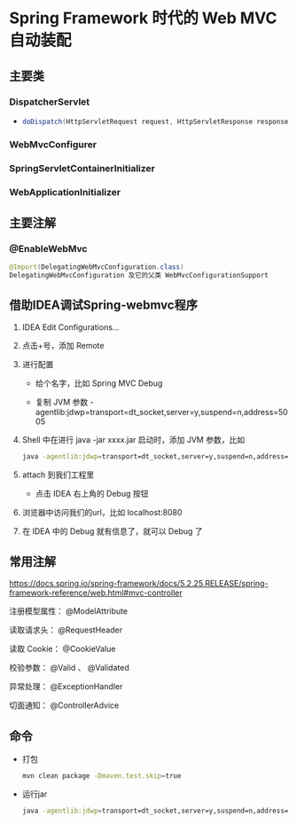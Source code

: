 # Spring Framework 时代的 Web MVC 自动装配

## 主要类

### DispatcherServlet

* ```java
  doDispatch(HttpServletRequest request, HttpServletResponse response)
  ```

### WebMvcConfigurer

### SpringServletContainerInitializer

### WebApplicationInitializer

## 主要注解

### @EnableWebMvc

```java
@Import(DelegatingWebMvcConfiguration.class)
DelegatingWebMvcConfiguration 及它的父类 WebMvcConfigurationSupport
```

## 借助IDEA调试Spring-webmvc程序

1. IDEA Edit Configurations...

2. 点击+号，添加 Remote

3. 进行配置

   * 给个名字，比如 Spring MVC Debug

   * 复制 JVM 参数 -agentlib:jdwp=transport=dt_socket,server=y,suspend=n,address=5005

4. Shell 中在进行 java -jar xxxx.jar 启动时，添加 JVM 参数，比如

   ```bash
   java -agentlib:jdwp=transport=dt_socket,server=y,suspend=n,address=5005 -jar target/xxxx-war.jar
   ```

5. attach 到我们工程里
   * 点击 IDEA 右上角的 Debug 按钮

6. 浏览器中访问我们的url，比如 localhost:8080
7. 在 IDEA 中的 Debug 就有信息了，就可以 Debug 了

## **常用注解**

https://docs.spring.io/spring-framework/docs/5.2.25.RELEASE/spring-framework-reference/web.html#mvc-controller

注册模型属性： @ModelAttribute

读取请求头： @RequestHeader

读取 Cookie： @CookieValue

校验参数： @Valid 、 @Validated

异常处理： @ExceptionHandler

切面通知： @ControllerAdvice

## 命令

* 打包

  ```bash
  mvn clean package -Dmaven.test.skip=true
  ```

* 运行jar

  ```bash
  java -agentlib:jdwp=transport=dt_socket,server=y,suspend=n,address=5005 -jar target/spring-mvc-0.0.1-SNAPSHOT-war-exec.jar
  ```